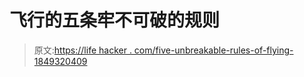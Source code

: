 # 飞行的五条牢不可破的规则

> 原文:[https://life hacker . com/five-unbreakable-rules-of-flying-1849320409](https://lifehacker.com/five-unbreakable-rules-of-flying-1849320409)